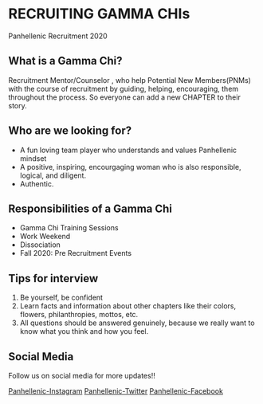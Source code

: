 # RECRUITING GAMMA CHIs
Panhellenic Recruitment 2020

## What is a Gamma Chi?
Recruitment Mentor/Counselor , who help Potential New Members(PNMs) with the course of recruitment by guiding, helping, encouraging, them throughout the process. So everyone can add a new CHAPTER to their story.

##  Who are we looking for?
* A fun loving team player who understands and values Panhellenic mindset
* A positive, inspiring, encourgaging woman who is also responsible, logical, and diligent.
* Authentic.

##  Responsibilities of a Gamma Chi
* Gamma Chi Training Sessions
* Work Weekend
* Dissociation
* Fall 2020: Pre Recruitment Events

##  Tips for interview

1. Be yourself, be confident
1. Learn facts and information about other chapters like their colors, flowers, philanthropies, mottos, etc.
1. All questions should be answered genuinely, because we really want to know what you think and how you feel.

## Social Media

Follow us on social media for more updates!!

[Panhellenic-Instagram](https://www.instagram.com/nwmsupanhellenic/)
[Panhellenic-Twitter](https://twitter.com/NW_Panhellenic)
[Panhellenic-Facebook](https://www.facebook.com/NWMSUPanhellenic/)








